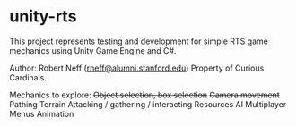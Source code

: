 # unity-rts

This project represents testing and development for simple RTS game mechanics using Unity Game Engine and C#.

Author: Robert Neff (rneff@alumni.stanford.edu)
Property of Curious Cardinals.

Mechanics to explore:
~~Object selection, box selection~~
~~Camera movement~~
Pathing
Terrain
Attacking / gathering / interacting
Resources
AI
Multiplayer
Menus
Animation